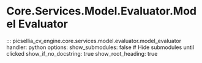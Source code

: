 # Core.Services.Model.Evaluator.Model Evaluator

::: picsellia_cv_engine.core.services.model.evaluator.model_evaluator
    handler: python
    options:
        show_submodules: false  # Hide submodules until clicked
        show_if_no_docstring: true
        show_root_heading: true
